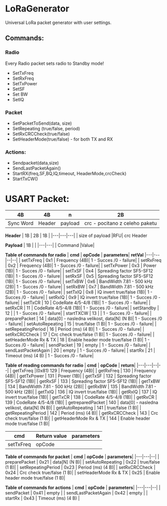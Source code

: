 # LoRaGenerator
Universal  LoRa packet generator with user settings.

## Commands:
### Radio
Every Radio packet sets radio to Standby mode!
- SetTxFreq
- SetRxFreq
- SetTxPower
- SetSF
- Set BW
- SetIQ
### Packet
- SetPacketToSend(data, size)
- SetRepeating (true/false, period)
- SetRxCRCCheck(true/false)
- SetHeaderMode(true/false) - for both TX and RX

### Actions:
- Sendpacket(data,size)
- SendLastPacketAgain()
- StartRX(freq,SF,BQ,IQ,timeout, HeaderMode,crcCheck)
- StartTxCW()


# USART Packet:

| 4B  |  4B  |  n |  2B |
|---|---|---|---|
| Sync Word  |Header|  payload |  crc - pocitano z celeho paketu |

**Header**
| 1B  |  2B | 1B  | 
|---|---|---|
| size of payload  |RFU| crc Header  

**Payload**
| 1B  |   | 
|---|---|
| Command  |Value|   

**Table of commands for radio**
| **cmd**  | **opCode**  | **parameters**|  **retVal**
|---|---|--|--|
| setTxFreq  | 0x1  |   Frequency (4B)| 1 - Succes /0 - failure|
| setRxFreq  | 0x2  |   Frequency (4B)| 1 - Succes /0 - failure|
| setTxPower  | 0x3  |   Power (1B)| 1 - Succes /0 - failure|
| setTxSF  | 0x4  |  Spreading factor SF5-SF12 (1B)| 1 - Succes /0 - failure|
| setRxSF  | 0x5  |  Spreading factor SF5-SF12 (1B)| 1 - Succes /0 - failure|
| setTxBW  | 0x6  |   BandWidth 7.81 - 500 kHz (2B)| 1 - Succes /0 - failure|
| setRxBW  | 0x7  |   BandWidth 7.81 - 500 kHz (2B)| 1 - Succes /0 - failure|
| setTxIQ  | 0x8  |   IQ invert true/false (1B)| 1 - Succes /0 - failure|
| setRxIQ  | 0x9  |   IQ invert true/false (1B)| 1 - Succes /0 - failure|
| setTxCR  | 10  |   CodeRate 4/5-4/8 (1B)| 1 - Succes /0 - failure|
| setRxCR  | 11  |   CodeRate 4/5-4/8 (1B)| 1 - Succes /0 - failure|
| setStandby  | 12  |  | 1 - Succes /0 - failure|
| startTXCW  | 13  |  | 1 - Succes /0 - failure|
| preparePacket  | 14  | data[0] - nasledna velikost,  data[N] (N B)| 1 - Succes /0 - failure|
| setAutoRepeating  | 15  |   true/false (1 B)| 1 - Succes /0 - failure|
| setRepeatingPeriod  | 16  |   Period (ms) (4 B)| 1 - Succes /0 - failure|
| setRxCRCCheck  | 17  |   Crc check true/false (1 B)| 1 - Succes /0 - failure|
| setHeaderMode Rx & TX | 18  |   Enable header mode true/false (1 B)| 1 - Succes /0 - failure|
| sendPacket  | 19 |   empty | 1 - Succes /0 - failure|
| sendLastPacketAgain  | 20  |   empty | 1 - Succes /0 - failure|
| startRx  | 21  |   Timeout (ms) (4 B) | 1 - Succes /0 - failure|

**Table of reading commands for radio**
| **cmd**  | **opCode**  | **return**| 
|---|---|--|--|
| getTxFreq  |(0x81) 129  |   Frequency (4B)|
| getRxFreq  | 130  |   Frequency (4B)| 
| getTxPower  | 131  |   Power (1B)|
| getTxSF  |  132 |  Spreading factor SF5-SF12 (1B)| 
| getRxSF  | 133  |  Spreading factor SF5-SF12 (1B)| 
| getTxBW  | 134  |   BandWidth 7.81 - 500 kHz (2B)| 
| getRxBW  | 135  |   BandWidth 7.81 - 500 kHz (2B)| 
| getTxIQ  | 136  |   IQ invert true/false (1B)| 
| getRxIQ  | 137  |   IQ invert true/false (1B)| 
| getTxCR  | 138  |   CodeRate 4/5-4/8 (1B)| 
| getRxCR  | 139  |   CodeRate 4/5-4/8 (1B)| 
| getreparedPacket  | 140  | data[0] - nasledna velikost,  data[N] (N B)| 
| getAutoRepeating  | 141  |   true/false (1 B)| 
| getRepeatingPeriod  | 142  |   Period (ms) (4 B)| 
| getRxCRCCheck  | 143  |   Crc check true/false (1 B)|
| getHeaderMode Rx & TX | 144  |   Enable header mode true/false (1 B)| 



| **cmd**  | **Return value**  | **parameters**| 
|---|---|--|
| setTxFreq  | opCode  |  |


**Table of commands for packet**
| **cmd**  | **opCode**  | **parameters**| 
|---|---|--|
| preparePacket  | 0x21  |   data[N] (N B)|
| setAutoRepeating  | 0x22  |   true/false (1 B)|
| setRepeatingPeriod  | 0x23  |   Period (ms) (4 B)|
| setRxCRCCheck  | 0x24  |   Crc check true/false (1 B)|
| setHeaderMode Rx & TX | 0x25  |   Enable header mode true/false (1 B)|

**Table of commands for actions**
| **cmd**  | **opCode**  | **parameters**| 
|---|---|--|
| sendPacket  | 0x41  |   empty |
| sendLastPacketAgain  | 0x42  |   empty |
| startRx  | 0x43  |   Timeout (ms) (4 B) |

